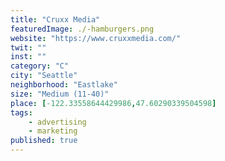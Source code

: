 ```yaml
---
title: "Cruxx Media"
featuredImage: ./-hamburgers.png
website: "https://www.cruxxmedia.com/"
twit: ""
inst: ""
category: "C"
city: "Seattle"
neighborhood: "Eastlake"
size: "Medium (11-40)"
place: [-122.33558644429986,47.60290339504598]
tags:
    - advertising
    - marketing
published: true
---
```




